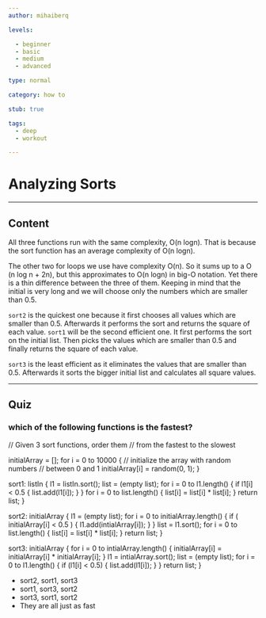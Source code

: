 ```yaml
---
author: mihaiberq

levels:

  - beginner
  - basic
  - medium
  - advanced

type: normal

category: how to

stub: true

tags:
  - deep
  - workout

---
```

# Analyzing Sorts

---
## Content

All three functions run with the same complexity, O(n logn). That is because the sort function has an average complexity of O(n logn).

The other two for loops we use have complexity O(n). So it sums up to a O (n log n + 2n), but this approximates to O(n logn) in big-O notation. Yet there is a thin difference between the three of them. Keeping in mind that the initial is very long and we will choose only the numbers which are smaller than 0.5.

`sort2` is the quickest one because it first chooses all values which are smaller than 0.5. Afterwards it performs the sort and returns the square of each value. `sort1`  will be the second efficient one. It first performs the sort on the initial list. Then picks the values which are smaller than 0.5 and finally returns the square of each value.

`sort3` is the least efficient as it eliminates the values that are smaller than 0.5. Afterwards it sorts the bigger initial list and calculates all square values.

---
## Quiz 

### which of the following functions is the fastest?

// Given 3 sort functions, order them
// from the fastest to the slowest

initialArray = [];
for i = 0 to 10000 {
  // initialize the array with random numbers
  // between 0 and 1
  initialArray[i] = random(0, 1);
}

sort1: listIn {
  l1 = listIn.sort();
  list = (empty list);
  for i = 0 to l1.length() {
    if l1[i] < 0.5 {
      list.add(l1[i]);
    }
  }
  for i = 0 to list.length() {
    list[i] = list[i] * list[i];
  }
  return list;
}

sort2: initialArray {
  l1 = (empty list);
  for i = 0 to initialArray.length() {
    if ( initialArray[i] < 0.5 ) {
      l1.add(intialArray[i]);
    }
  }
  list = l1.sort();
  for i = 0 to list.length() {
    list[i] = list[i] * list[i];
  }
  return list;
}

sort3: initialArray {
  for i = 0 to intialArray.length() {
    initialArray[i] = initialArray[i] * initialArray[i];
  }
  l1 = intialArray.sort();
  list = (empty list);
  for i = 0 to l1.length() {
    if (l1[i] < 0.5) {
      list.add(l1[i]);
      }
    }
  return list;
}

* sort2, sort1, sort3
* sort1, sort3, sort2
* sort3, sort1, sort2
* They are all just as fast
